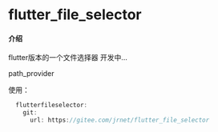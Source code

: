 # flutter_file_selector

#### 介绍
flutter版本的一个文件选择器
开发中...

path_provider

使用：
```java
  flutterfileselector:
    git:
      url: https://gitee.com/jrnet/flutter_file_selector

```